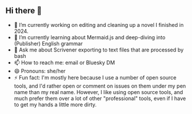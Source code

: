 ## Hi there 👋

- 🔭 I’m currently working on editing and cleaning up a novel I finished in 2024.
- 🌱 I’m currently learning about Mermaid.js and deep-diving into (Publisher) English grammar
- 💬 Ask me about Scrivener exporting to text files that are processed by bash
- 📫 How to reach me: email or Bluesky DM
- 😄 Pronouns: she/her
- ⚡ Fun fact: I'm mostly here because I use a number of open source tools, and I'd rather open or comment on issues on them under my pen name than my real name. However, I like using open source tools, and much prefer them over a lot of other "professional" tools, even if I have to get my hands a little more dirty.
